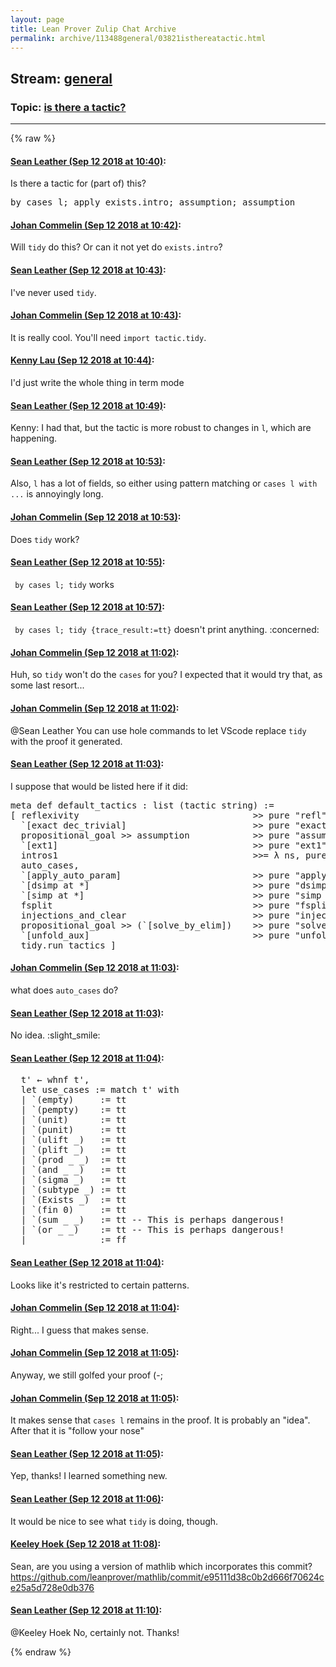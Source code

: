 ```yaml
---
layout: page
title: Lean Prover Zulip Chat Archive 
permalink: archive/113488general/03821isthereatactic.html
---
```


## Stream: [general](index.html)
### Topic: [is there a tactic?](03821isthereatactic.html)

---


{% raw %}
#### [ Sean Leather (Sep 12 2018 at 10:40)](https://leanprover.zulipchat.com/#narrow/stream/113488-general/topic/is%20there%20a%20tactic%3F/near/133785751):
<p>Is there a tactic for (part of) this?</p>
<div class="codehilite"><pre><span></span><span class="k">by</span> <span class="n">cases</span> <span class="n">l</span><span class="bp">;</span> <span class="n">apply</span> <span class="n">exists</span><span class="bp">.</span><span class="n">intro</span><span class="bp">;</span> <span class="n">assumption</span><span class="bp">;</span> <span class="n">assumption</span>
</pre></div>

#### [ Johan Commelin (Sep 12 2018 at 10:42)](https://leanprover.zulipchat.com/#narrow/stream/113488-general/topic/is%20there%20a%20tactic%3F/near/133785823):
<p>Will <code>tidy</code> do this? Or can it not yet do <code>exists.intro</code>?</p>

#### [ Sean Leather (Sep 12 2018 at 10:43)](https://leanprover.zulipchat.com/#narrow/stream/113488-general/topic/is%20there%20a%20tactic%3F/near/133785841):
<p>I've never used <code>tidy</code>.</p>

#### [ Johan Commelin (Sep 12 2018 at 10:43)](https://leanprover.zulipchat.com/#narrow/stream/113488-general/topic/is%20there%20a%20tactic%3F/near/133785855):
<p>It is really cool. You'll need <code>import tactic.tidy</code>.</p>

#### [ Kenny Lau (Sep 12 2018 at 10:44)](https://leanprover.zulipchat.com/#narrow/stream/113488-general/topic/is%20there%20a%20tactic%3F/near/133785901):
<p>I'd just write the whole thing in term mode</p>

#### [ Sean Leather (Sep 12 2018 at 10:49)](https://leanprover.zulipchat.com/#narrow/stream/113488-general/topic/is%20there%20a%20tactic%3F/near/133786086):
<p>Kenny: I had that, but the tactic is more robust to changes in <code>l</code>, which are happening.</p>

#### [ Sean Leather (Sep 12 2018 at 10:53)](https://leanprover.zulipchat.com/#narrow/stream/113488-general/topic/is%20there%20a%20tactic%3F/near/133786206):
<p>Also, <code>l</code> has a lot of fields, so either using pattern matching or <code>cases l with ...</code> is annoyingly long.</p>

#### [ Johan Commelin (Sep 12 2018 at 10:53)](https://leanprover.zulipchat.com/#narrow/stream/113488-general/topic/is%20there%20a%20tactic%3F/near/133786220):
<p>Does <code>tidy</code> work?</p>

#### [ Sean Leather (Sep 12 2018 at 10:55)](https://leanprover.zulipchat.com/#narrow/stream/113488-general/topic/is%20there%20a%20tactic%3F/near/133786279):
<p><code> by cases l; tidy</code> works</p>

#### [ Sean Leather (Sep 12 2018 at 10:57)](https://leanprover.zulipchat.com/#narrow/stream/113488-general/topic/is%20there%20a%20tactic%3F/near/133786383):
<p><code> by cases l; tidy {trace_result:=tt}</code> doesn't print anything. <span class="emoji emoji-1f615" title="concerned">:concerned:</span></p>

#### [ Johan Commelin (Sep 12 2018 at 11:02)](https://leanprover.zulipchat.com/#narrow/stream/113488-general/topic/is%20there%20a%20tactic%3F/near/133786679):
<p>Huh, so <code>tidy</code> won't do the <code>cases</code> for you? I expected that it would try that, as some last resort...</p>

#### [ Johan Commelin (Sep 12 2018 at 11:02)](https://leanprover.zulipchat.com/#narrow/stream/113488-general/topic/is%20there%20a%20tactic%3F/near/133786702):
<p><span class="user-mention" data-user-id="110045">@Sean Leather</span> You can use hole commands to let VScode replace <code>tidy</code> with the proof it generated.</p>

#### [ Sean Leather (Sep 12 2018 at 11:03)](https://leanprover.zulipchat.com/#narrow/stream/113488-general/topic/is%20there%20a%20tactic%3F/near/133786713):
<p>I suppose that would be listed here if it did:</p>
<div class="codehilite"><pre><span></span><span class="n">meta</span> <span class="n">def</span> <span class="n">default_tactics</span> <span class="o">:</span> <span class="n">list</span> <span class="o">(</span><span class="n">tactic</span> <span class="n">string</span><span class="o">)</span> <span class="o">:=</span>
<span class="o">[</span> <span class="n">reflexivity</span>                                 <span class="bp">&gt;&gt;</span> <span class="n">pure</span> <span class="s2">&quot;refl&quot;</span><span class="o">,</span>
  <span class="bp">`</span><span class="o">[</span><span class="n">exact</span> <span class="n">dec_trivial</span><span class="o">]</span>                        <span class="bp">&gt;&gt;</span> <span class="n">pure</span> <span class="s2">&quot;exact dec_trivial&quot;</span><span class="o">,</span>
  <span class="n">propositional_goal</span> <span class="bp">&gt;&gt;</span> <span class="n">assumption</span>            <span class="bp">&gt;&gt;</span> <span class="n">pure</span> <span class="s2">&quot;assumption&quot;</span><span class="o">,</span>
  <span class="bp">`</span><span class="o">[</span><span class="n">ext1</span><span class="o">]</span>                                     <span class="bp">&gt;&gt;</span> <span class="n">pure</span> <span class="s2">&quot;ext1&quot;</span><span class="o">,</span>
  <span class="n">intros1</span>                                     <span class="bp">&gt;&gt;=</span> <span class="bp">λ</span> <span class="n">ns</span><span class="o">,</span> <span class="n">pure</span> <span class="o">(</span><span class="s2">&quot;intros &quot;</span> <span class="bp">++</span> <span class="o">(</span><span class="s2">&quot; &quot;</span><span class="bp">.</span><span class="n">intercalate</span> <span class="o">(</span><span class="n">ns</span><span class="bp">.</span><span class="n">map</span> <span class="o">(</span><span class="bp">λ</span> <span class="n">e</span><span class="o">,</span> <span class="n">e</span><span class="bp">.</span><span class="n">to_string</span><span class="o">)))),</span>
  <span class="n">auto_cases</span><span class="o">,</span>
  <span class="bp">`</span><span class="o">[</span><span class="n">apply_auto_param</span><span class="o">]</span>                         <span class="bp">&gt;&gt;</span> <span class="n">pure</span> <span class="s2">&quot;apply_auto_param&quot;</span><span class="o">,</span>
  <span class="bp">`</span><span class="o">[</span><span class="n">dsimp</span> <span class="n">at</span> <span class="bp">*</span><span class="o">]</span>                               <span class="bp">&gt;&gt;</span> <span class="n">pure</span> <span class="s2">&quot;dsimp at *&quot;</span><span class="o">,</span>
  <span class="bp">`</span><span class="o">[</span><span class="n">simp</span> <span class="n">at</span> <span class="bp">*</span><span class="o">]</span>                                <span class="bp">&gt;&gt;</span> <span class="n">pure</span> <span class="s2">&quot;simp at *&quot;</span><span class="o">,</span>
  <span class="n">fsplit</span>                                      <span class="bp">&gt;&gt;</span> <span class="n">pure</span> <span class="s2">&quot;fsplit&quot;</span><span class="o">,</span>
  <span class="n">injections_and_clear</span>                        <span class="bp">&gt;&gt;</span> <span class="n">pure</span> <span class="s2">&quot;injections_and_clear&quot;</span><span class="o">,</span>
  <span class="n">propositional_goal</span> <span class="bp">&gt;&gt;</span> <span class="o">(</span><span class="bp">`</span><span class="o">[</span><span class="n">solve_by_elim</span><span class="o">])</span>    <span class="bp">&gt;&gt;</span> <span class="n">pure</span> <span class="s2">&quot;solve_by_elim&quot;</span><span class="o">,</span>
  <span class="bp">`</span><span class="o">[</span><span class="n">unfold_aux</span><span class="o">]</span>                               <span class="bp">&gt;&gt;</span> <span class="n">pure</span> <span class="s2">&quot;unfold_aux&quot;</span><span class="o">,</span>
  <span class="n">tidy</span><span class="bp">.</span><span class="n">run_tactics</span> <span class="o">]</span>
</pre></div>

#### [ Johan Commelin (Sep 12 2018 at 11:03)](https://leanprover.zulipchat.com/#narrow/stream/113488-general/topic/is%20there%20a%20tactic%3F/near/133786720):
<p>what does <code>auto_cases</code> do?</p>

#### [ Sean Leather (Sep 12 2018 at 11:03)](https://leanprover.zulipchat.com/#narrow/stream/113488-general/topic/is%20there%20a%20tactic%3F/near/133786728):
<p>No idea. <span class="emoji emoji-1f642" title="slight smile">:slight_smile:</span></p>

#### [ Sean Leather (Sep 12 2018 at 11:04)](https://leanprover.zulipchat.com/#narrow/stream/113488-general/topic/is%20there%20a%20tactic%3F/near/133786771):
<div class="codehilite"><pre><span></span>  <span class="n">t&#39;</span> <span class="err">←</span> <span class="n">whnf</span> <span class="n">t&#39;</span><span class="o">,</span>
  <span class="k">let</span> <span class="n">use_cases</span> <span class="o">:=</span> <span class="k">match</span> <span class="n">t&#39;</span> <span class="k">with</span>
  <span class="bp">|</span> <span class="bp">`</span><span class="o">(</span><span class="n">empty</span><span class="o">)</span>     <span class="o">:=</span> <span class="n">tt</span>
  <span class="bp">|</span> <span class="bp">`</span><span class="o">(</span><span class="n">pempty</span><span class="o">)</span>    <span class="o">:=</span> <span class="n">tt</span>
  <span class="bp">|</span> <span class="bp">`</span><span class="o">(</span><span class="n">unit</span><span class="o">)</span>      <span class="o">:=</span> <span class="n">tt</span>
  <span class="bp">|</span> <span class="bp">`</span><span class="o">(</span><span class="n">punit</span><span class="o">)</span>     <span class="o">:=</span> <span class="n">tt</span>
  <span class="bp">|</span> <span class="bp">`</span><span class="o">(</span><span class="n">ulift</span> <span class="bp">_</span><span class="o">)</span>   <span class="o">:=</span> <span class="n">tt</span>
  <span class="bp">|</span> <span class="bp">`</span><span class="o">(</span><span class="n">plift</span> <span class="bp">_</span><span class="o">)</span>   <span class="o">:=</span> <span class="n">tt</span>
  <span class="bp">|</span> <span class="bp">`</span><span class="o">(</span><span class="n">prod</span> <span class="bp">_</span> <span class="bp">_</span><span class="o">)</span>  <span class="o">:=</span> <span class="n">tt</span>
  <span class="bp">|</span> <span class="bp">`</span><span class="o">(</span><span class="n">and</span> <span class="bp">_</span> <span class="bp">_</span><span class="o">)</span>   <span class="o">:=</span> <span class="n">tt</span>
  <span class="bp">|</span> <span class="bp">`</span><span class="o">(</span><span class="n">sigma</span> <span class="bp">_</span><span class="o">)</span>   <span class="o">:=</span> <span class="n">tt</span>
  <span class="bp">|</span> <span class="bp">`</span><span class="o">(</span><span class="n">subtype</span> <span class="bp">_</span><span class="o">)</span> <span class="o">:=</span> <span class="n">tt</span>
  <span class="bp">|</span> <span class="bp">`</span><span class="o">(</span><span class="n">Exists</span> <span class="bp">_</span><span class="o">)</span>  <span class="o">:=</span> <span class="n">tt</span>
  <span class="bp">|</span> <span class="bp">`</span><span class="o">(</span><span class="n">fin</span> <span class="mi">0</span><span class="o">)</span>     <span class="o">:=</span> <span class="n">tt</span>
  <span class="bp">|</span> <span class="bp">`</span><span class="o">(</span><span class="n">sum</span> <span class="bp">_</span> <span class="bp">_</span><span class="o">)</span>   <span class="o">:=</span> <span class="n">tt</span> <span class="c1">-- This is perhaps dangerous!</span>
  <span class="bp">|</span> <span class="bp">`</span><span class="o">(</span><span class="n">or</span> <span class="bp">_</span> <span class="bp">_</span><span class="o">)</span>    <span class="o">:=</span> <span class="n">tt</span> <span class="c1">-- This is perhaps dangerous!</span>
  <span class="bp">|</span> <span class="bp">_</span>            <span class="o">:=</span> <span class="n">ff</span>
</pre></div>

#### [ Sean Leather (Sep 12 2018 at 11:04)](https://leanprover.zulipchat.com/#narrow/stream/113488-general/topic/is%20there%20a%20tactic%3F/near/133786777):
<p>Looks like it's restricted to certain patterns.</p>

#### [ Johan Commelin (Sep 12 2018 at 11:04)](https://leanprover.zulipchat.com/#narrow/stream/113488-general/topic/is%20there%20a%20tactic%3F/near/133786786):
<p>Right... I guess that makes sense.</p>

#### [ Johan Commelin (Sep 12 2018 at 11:05)](https://leanprover.zulipchat.com/#narrow/stream/113488-general/topic/is%20there%20a%20tactic%3F/near/133786795):
<p>Anyway, we still golfed your proof (-;</p>

#### [ Johan Commelin (Sep 12 2018 at 11:05)](https://leanprover.zulipchat.com/#narrow/stream/113488-general/topic/is%20there%20a%20tactic%3F/near/133786812):
<p>It makes sense that <code>cases l</code> remains in the proof. It is probably an "idea". After that it is "follow your nose"</p>

#### [ Sean Leather (Sep 12 2018 at 11:05)](https://leanprover.zulipchat.com/#narrow/stream/113488-general/topic/is%20there%20a%20tactic%3F/near/133786813):
<p>Yep, thanks! I learned something new.</p>

#### [ Sean Leather (Sep 12 2018 at 11:06)](https://leanprover.zulipchat.com/#narrow/stream/113488-general/topic/is%20there%20a%20tactic%3F/near/133786871):
<p>It would be nice to see what <code>tidy</code> is doing, though.</p>

#### [ Keeley Hoek (Sep 12 2018 at 11:08)](https://leanprover.zulipchat.com/#narrow/stream/113488-general/topic/is%20there%20a%20tactic%3F/near/133786948):
<p>Sean, are you using a version of mathlib which incorporates this commit?<br>
<a href="https://github.com/leanprover/mathlib/commit/e95111d38c0b2d666f70624ce25a5d728e0db376" target="_blank" title="https://github.com/leanprover/mathlib/commit/e95111d38c0b2d666f70624ce25a5d728e0db376">https://github.com/leanprover/mathlib/commit/e95111d38c0b2d666f70624ce25a5d728e0db376</a></p>

#### [ Sean Leather (Sep 12 2018 at 11:10)](https://leanprover.zulipchat.com/#narrow/stream/113488-general/topic/is%20there%20a%20tactic%3F/near/133787037):
<p><span class="user-mention" data-user-id="110111">@Keeley Hoek</span> No, certainly not. Thanks!</p>


{% endraw %}

